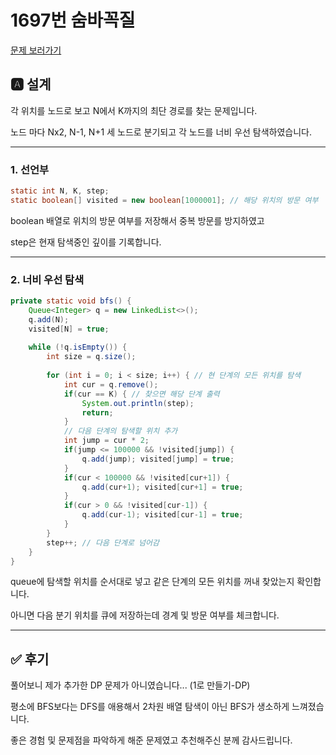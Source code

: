 # 1697번 숨바꼭질
[문제 보러가기](https://www.acmicpc.net/problem/15663)

## 🅰 설계

각 위치를 노드로 보고 N에서 K까지의 최단 경로를 찾는 문제입니다.

노드 마다 Nx2, N-1, N+1 세 노드로 분기되고 각 노드를 너비 우선 탐색하였습니다.

---

### 1. 선언부

```java
static int N, K, step;
static boolean[] visited = new boolean[1000001]; // 해당 위치의 방문 여부 
```

boolean 배열로 위치의 방문 여부를 저장해서 중복 방문를 방지하였고

step은 현재 탐색중인 깊이를 기록합니다.

---

### 2. 너비 우선 탐색

```java
private static void bfs() {
	Queue<Integer> q = new LinkedList<>();
	q.add(N);
	visited[N] = true;
	
	while (!q.isEmpty()) {
		int size = q.size();
		
		for (int i = 0; i < size; i++) { // 현 단계의 모든 위치를 탐색
			int cur = q.remove();
			if(cur == K) { // 찾으면 해당 단계 출력
				System.out.println(step);
				return;
			}
			// 다음 단계의 탐색할 위치 추가
			int jump = cur * 2;
			if(jump <= 100000 && !visited[jump]) {
				q.add(jump); visited[jump] = true;
			}
			if(cur < 100000 && !visited[cur+1]) {
				q.add(cur+1); visited[cur+1] = true;
			}
			if(cur > 0 && !visited[cur-1]) {
				q.add(cur-1); visited[cur-1] = true;
			}
		}
    	step++;	// 다음 단계로 넘어감 
	}
}
```

queue에 탐색할 위치를 순서대로 넣고 같은 단계의 모든 위치를 꺼내 찾았는지 확인합니다.

아니면 다음 분기 위치를 큐에 저장하는데 경계 및 방문 여부를 체크합니다. 

---


## ✅ 후기
풀어보니 제가 추가한 DP 문제가 아니였습니다... (1로 만들기-DP) 

평소에 BFS보다는 DFS를 애용해서 2차원 배열 탐색이 아닌 BFS가 생소하게 느껴졌습니다.

좋은 경험 및 문제점을 파악하게 해준 문제였고 추천해주신 분께 감사드립니다.


